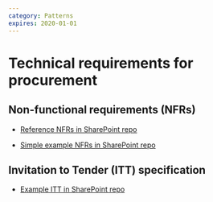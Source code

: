 ```yaml
---
category: Patterns
expires: 2020-01-01
---
```


# Technical requirements for procurement

## Non-functional requirements (NFRs)

- [Reference NFRs in SharePoint repo](https://educationgovuk.sharepoint.com/:w:/r/sites/gp/WorkplaceDocuments/Reference%20Design/Patterns/DFE%20Reference%20NFRs.docx?d=wad9f0663140a442ebd404c7837b6ce0f&csf=1&e=qh9Wjr)

- [Simple example NFRs in SharePoint repo](https://educationgovuk.sharepoint.com/:x:/r/sites/gp/WorkplaceDocuments/Reference%20Design/Patterns/Example%20NFRs%20-%20National%20Careers%20Service.xlsx?d=w988b58c4d30846a3a4f4ed66f8e13241&csf=1&e=QvfBiT)

## Invitation to Tender (ITT) specification

- [Example ITT in SharePoint repo](https://educationgovuk.sharepoint.com/:w:/r/sites/gp/WorkplaceDocuments/Reference%20Design/Patterns/EXAMPLE%20ITT%20Technical%20Specification.doc?d=w738a9f5489644520b7dfaeb9410bc60b&csf=1&e=8gLncV)
